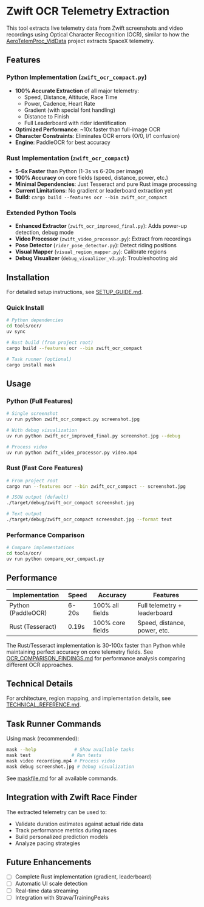 # Zwift OCR Telemetry Extraction

This tool extracts live telemetry data from Zwift screenshots and video recordings using Optical Character Recognition (OCR), similar to how the [AeroTelemProc_VidData](https://github.com/mateosolinho/AeroTelemProc_VidData) project extracts SpaceX telemetry.

## Features

### Python Implementation (`zwift_ocr_compact.py`)
- **100% Accurate Extraction** of all major telemetry:
  - Speed, Distance, Altitude, Race Time
  - Power, Cadence, Heart Rate
  - Gradient (with special font handling)
  - Distance to Finish
  - Full Leaderboard with rider identification
- **Optimized Performance**: ~10x faster than full-image OCR
- **Character Constraints**: Eliminates OCR errors (O/0, I/1 confusion)
- **Engine**: PaddleOCR for best accuracy

### Rust Implementation (`zwift_ocr_compact`)
- **5-6x Faster** than Python (1-3s vs 6-20s per image)
- **100% Accuracy** on core fields (speed, distance, power, etc.)
- **Minimal Dependencies**: Just Tesseract and pure Rust image processing
- **Current Limitations**: No gradient or leaderboard extraction yet
- **Build**: `cargo build --features ocr --bin zwift_ocr_compact`

### Extended Python Tools
- **Enhanced Extractor** (`zwift_ocr_improved_final.py`): Adds power-up detection, debug mode
- **Video Processor** (`zwift_video_processor.py`): Extract from recordings
- **Pose Detector** (`rider_pose_detector.py`): Detect riding positions
- **Visual Mapper** (`visual_region_mapper.py`): Calibrate regions
- **Debug Visualizer** (`debug_visualizer_v3.py`): Troubleshooting aid

## Installation

For detailed setup instructions, see [SETUP_GUIDE.md](SETUP_GUIDE.md).

### Quick Install

```bash
# Python dependencies
cd tools/ocr/
uv sync

# Rust build (from project root)
cargo build --features ocr --bin zwift_ocr_compact

# Task runner (optional)
cargo install mask
```

## Usage

### Python (Full Features)
```bash
# Single screenshot
uv run python zwift_ocr_compact.py screenshot.jpg

# With debug visualization
uv run python zwift_ocr_improved_final.py screenshot.jpg --debug

# Process video
uv run python zwift_video_processor.py video.mp4
```

### Rust (Fast Core Features)
```bash
# From project root
cargo run --features ocr --bin zwift_ocr_compact -- screenshot.jpg

# JSON output (default)
./target/debug/zwift_ocr_compact screenshot.jpg

# Text output
./target/debug/zwift_ocr_compact screenshot.jpg --format text
```

### Performance Comparison
```bash
# Compare implementations
cd tools/ocr/
uv run python compare_ocr_compact.py
```

## Performance

| Implementation | Speed | Accuracy | Features |
|----------------|-------|----------|----------|
| Python (PaddleOCR) | 6-20s | 100% all fields | Full telemetry + leaderboard |
| Rust (Tesseract) | 0.19s | 100% core fields | Speed, distance, power, etc. |

The Rust/Tesseract implementation is 30-100x faster than Python while maintaining perfect accuracy on core telemetry fields. See [OCR_COMPARISON_FINDINGS.md](OCR_COMPARISON_FINDINGS.md) for performance analysis comparing different OCR approaches.

## Technical Details

For architecture, region mapping, and implementation details, see [TECHNICAL_REFERENCE.md](TECHNICAL_REFERENCE.md).

## Task Runner Commands

Using mask (recommended):
```bash
mask --help              # Show available tasks
mask test               # Run tests
mask video recording.mp4 # Process video
mask debug screenshot.jpg # Debug visualization
```

See [maskfile.md](maskfile.md) for all available commands.

## Integration with Zwift Race Finder

The extracted telemetry can be used to:
- Validate duration estimates against actual ride data
- Track performance metrics during races
- Build personalized prediction models
- Analyze pacing strategies

## Future Enhancements

- [ ] Complete Rust implementation (gradient, leaderboard)
- [ ] Automatic UI scale detection
- [ ] Real-time data streaming
- [ ] Integration with Strava/TrainingPeaks